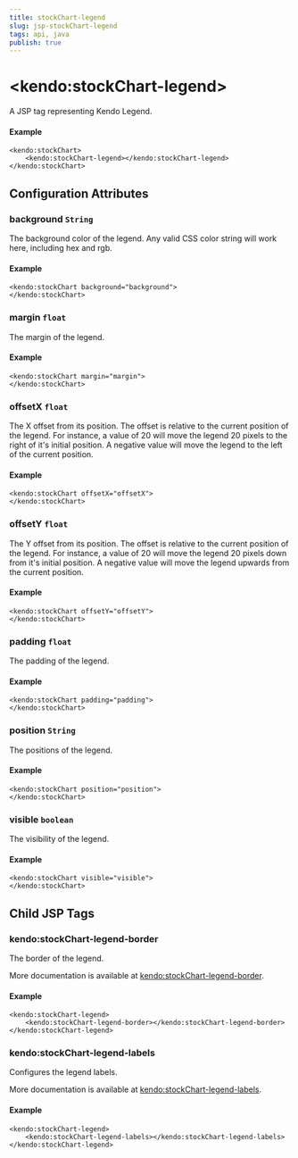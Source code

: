 ```yaml
---
title: stockChart-legend
slug: jsp-stockChart-legend
tags: api, java
publish: true
---
```


# \<kendo:stockChart-legend\>
A JSP tag representing Kendo Legend.

#### Example
    <kendo:stockChart>
        <kendo:stockChart-legend></kendo:stockChart-legend>
    </kendo:stockChart>


## Configuration Attributes


### background `String`

The background color of the legend. Any valid CSS color string will work here, including hex and rgb.

#### Example
    <kendo:stockChart background="background">
    </kendo:stockChart>



### margin `float`

The margin of the legend.

#### Example
    <kendo:stockChart margin="margin">
    </kendo:stockChart>



### offsetX `float`

The X offset from its position.  The offset is relative to the current position of the legend.
For instance, a value of 20 will move the legend 20 pixels to the right of it's initial position.  A negative value will move the legend
to the left of the current position.

#### Example
    <kendo:stockChart offsetX="offsetX">
    </kendo:stockChart>



### offsetY `float`

The Y offset from its position.  The offset is relative to the current position of the legend.
For instance, a value of 20 will move the legend 20 pixels down from it's initial position.  A negative value will move the legend
upwards from the current position.

#### Example
    <kendo:stockChart offsetY="offsetY">
    </kendo:stockChart>



### padding `float`

The padding of the legend.

#### Example
    <kendo:stockChart padding="padding">
    </kendo:stockChart>



### position `String`

The positions of the legend.

#### Example
    <kendo:stockChart position="position">
    </kendo:stockChart>



### visible `boolean`

The visibility of the legend.

#### Example
    <kendo:stockChart visible="visible">
    </kendo:stockChart>



## Child JSP Tags

### kendo:stockChart-legend-border

The border of the legend.

More documentation is available at [kendo:stockChart-legend-border](/api/wrappers/jsp/stockchart/legend-border).

#### Example

    <kendo:stockChart-legend>
        <kendo:stockChart-legend-border></kendo:stockChart-legend-border>
    </kendo:stockChart-legend>
 
### kendo:stockChart-legend-labels

Configures the legend labels.

More documentation is available at [kendo:stockChart-legend-labels](/api/wrappers/jsp/stockchart/legend-labels).

#### Example

    <kendo:stockChart-legend>
        <kendo:stockChart-legend-labels></kendo:stockChart-legend-labels>
    </kendo:stockChart-legend>
 
